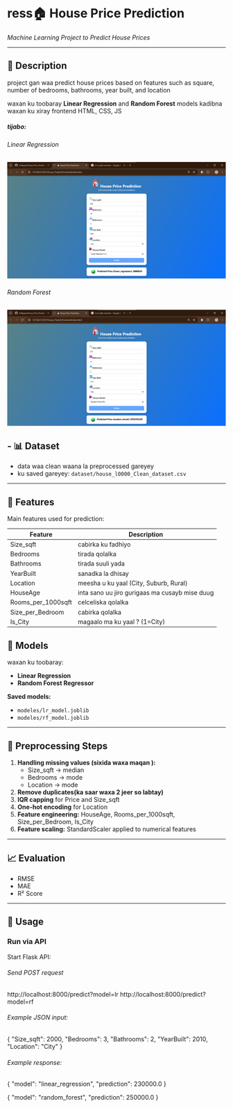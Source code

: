 # ress🏠 House Price Prediction

*Machine Learning Project to Predict House Prices*

---

## 📖 Description

project gan waa predict house prices based on features such as square, number of bedrooms, bathrooms, year built, and location

waxan ku toobaray **Linear Regression** and **Random Forest** models kadibna waxan ku xiray frontend HTML, CSS, JS

##### tijabo:

###### Linear Regression
![alt text](LR.png)

###### Random Forest
![alt text](RF.png)

## - 📊 Dataset

- data waa clean waana la  preprocessed gareyey
- ku  saved gareyey: `dataset/house_l0000_Clean_dataset.csv`

---

## 🧾 Features

Main features used for prediction:

| Feature            | Description                                    |
| ------------------ | ---------------------------------------------- |
| Size_sqft          | cabirka ku fadhiyo                             |
| Bedrooms           | tirada qolalka                                 |
| Bathrooms          | tirada suuli yada                              |
| YearBuilt          | sanadka la dhisay                              |
| Location           | meesha u ku yaal (City, Suburb, Rural)        |
| HouseAge           | inta sano uu jiro gurigaas ma cusayb mise duug |
| Rooms_per_1000sqft | celceliska qolalka                             |
| Size_per_Bedroom   | cabirka qolalka                                |
| Is_City            | magaalo ma ku yaal ? (1=City)                  |

## 🤖 Models

waxan ku toobaray:

- **Linear Regression**
- **Random Forest Regressor**

**Saved models:**

- `modeles/lr_model.joblib`
- `modeles/rf_model.joblib`

---

## 🧹 Preprocessing Steps

1. **Handling missing values (sixida waxa maqan ):**
   - Size_sqft → median
   - Bedrooms → mode
   - Location → mode
2. **Remove duplicates(ka saar waxa 2 jeer so labtay)**
3. **IQR capping** for Price and Size_sqft
4. **One-hot encoding** for Location
5. **Feature engineering:** HouseAge, Rooms_per_1000sqft, Size_per_Bedroom, Is_City
6. **Feature scaling:** StandardScaler applied to numerical features

---

## 📈 Evaluation

- RMSE
- MAE
- R² Score

---

## 🚀 Usage

### Run via API

Start Flask API:

###### Send POST request

http://localhost:8000/predict?model=lr
http://localhost:8000/predict?model=rf

###### Example JSON input:

{
  "Size_sqft": 2000,
  "Bedrooms": 3,
  "Bathrooms": 2,
  "YearBuilt": 2010,
  "Location": "City"
}

###### Example response:

{
  "model": "linear_regression",
  "prediction": 230000.0
}

{
  "model": "random_forest",
  "prediction": 250000.0
}
